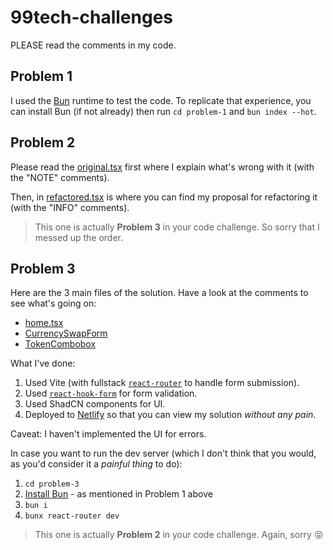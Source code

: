 # 99tech-challenges

PLEASE read the comments in my code.

## Problem 1

I used the [Bun](https://bun.sh) runtime to test the code.
To replicate that experience, you can install Bun (if not already) then run `cd problem-1` and `bun index --hot`.

## Problem 2

Please read the [original.tsx](./problem-2/original.tsx) first where I explain what's wrong with it (with the "NOTE" comments).

Then, in [refactored.tsx](./problem-2/refactored.tsx) is where you can find my proposal for refactoring it (with the "INFO" comments).

> This one is actually **Problem 3** in your code challenge. So sorry that I messed up the order.

## Problem 3

Here are the 3 main files of the solution. Have a look at the comments to see what's going on:

- [home.tsx](./problem-3/app/routes/home.tsx)
- [CurrencySwapForm](./problem-3/app/components/CurrencySwapForm.tsx)
- [TokenCombobox](./problem-3/app/components/TokenCombobox.tsx)

What I've done:

1. Used Vite (with fullstack [`react-router`](https://reactrouter.com/start/modes) to handle form submission).
2. Used [`react-hook-form`](https://react-hook-form.com/) for form validation.
3. Used ShadCN components for UI.
4. Deployed to [Netlify](https://problem-3.netlify.app) so that you can view my solution _without any pain_.

Caveat: I haven't implemented the UI for errors.

In case you want to run the dev server (which I don't think that you would, as you'd consider it a _painful thing_ to do):

1. `cd problem-3`
2. [Install Bun](https://bun.sh/docs/installation) - as mentioned in Problem 1 above
3. `bun i`
4. `bunx react-router dev`

> This one is actually **Problem 2** in your code challenge. Again, sorry 😝
